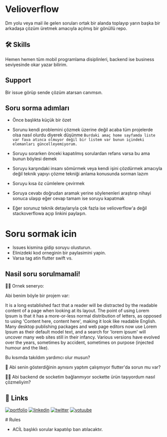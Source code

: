 # Velioverflow

Dm yolu veya mail ile gelen soruları ortak bir alanda toplayıp yarın başka bir arkadaşa çözüm üretmek amacıyla açılmış bir gönüllü repo.

## 🛠 Skills

Hemen hemen tüm mobil programlama disiplinleri, backend ise business seviyesinde okar yazar bilirim.

## Support

Bir issue görüp sende çözüm atarsan canımsın.

## Soru sorma adımları

- Önce başlıkta küçük bir özet
- Sorunu kendi problemini çözmek üzerine değil acaba tüm projelerde olsa nasıl olurdu diyerek düşünme
  `Burdaki amaç home sayfamda liste var fava atınca olmuyor değil bir listem var bunun içindeki elemanları güncelleyemiyorum.`

- Soruyu sorarken önceki kapatılmış sorulardan refans varsa bu ama bunun böylesi demek
- Soruyu karşındaki insanı sömürmek veya kendi işini çözdürmek amacıyla değil teknik yapıyı çözme tekniği anlama konusunda sorman lazım
- Soruyu kısa öz cümlelere çevirmek
- Soruya cevabı doğrudan aramak yerine söylenenleri araştırıp nihayi sonuca ulaşıp eğer cevap tamam ise soruyu kapatmak
- Eğer sorunuz teknik detaylarıyla çok fazla ise velioverflow'a değil stackoverflowa açıp linkini paylaşın.

# Soru sormak icin

- Issues kismina gidip soruyu olusturun.
- Elinizdeki kod orneginin bir paylasimini yapin.
- Varsa tag atin flutter swift vs.

## Nasil soru sorulmamali!

👩‍💻 Ornek seneryo:

Abi benim böyle bir projem var:

It is a long established fact that a reader will be distracted by the readable content of a page when looking at its layout. The point of using Lorem Ipsum is that it has a more-or-less normal distribution of letters, as opposed to using 'Content here, content here', making it look like readable English. Many desktop publishing packages and web page editors now use Lorem Ipsum as their default model text, and a search for 'lorem ipsum' will uncover many web sites still in their infancy. Various versions have evolved over the years, sometimes by accident, sometimes on purpose (injected humour and the like).

Bu kısımda takıldım yardımcı olur musun?

🧠 Abi senin gösterdiğinin aynısını yaptım çalışmıyor flutter'da sorun mu var?

👯‍♀️ Abi backend de socketim bağlanmıyor sockette ürün taşıyordum nasıl çözmeliyim?

## 🔗 Links

[![portfolio](https://img.shields.io/badge/my_portfolio-000?style=for-the-badge&logo=ko-fi&logoColor=white)](https://katherinempeterson.com/)
[![linkedin](https://img.shields.io/badge/linkedin-0A66C2?style=for-the-badge&logo=linkedin&logoColor=white)](https://www.linkedin.com/in/veli-bacik-345978a9/)
[![twitter](https://img.shields.io/badge/twitter-1DA1F2?style=for-the-badge&logo=twitter&logoColor=white)](https://twitter.com/10VBacik)
[![yotuube](https://img.shields.io/youtube/channel/subscribers/UCdUaAKTLJrPZFStzEJnpQAg?style=social)](https://twitter.com/10VBacik)

# Rules

- ACİL başlıklı sorular kapatılıp ban atılacaktır.
